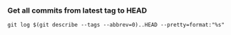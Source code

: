 ### Get all commits from latest tag to HEAD

```
git log $(git describe --tags --abbrev=0)..HEAD --pretty=format:"%s"
```
